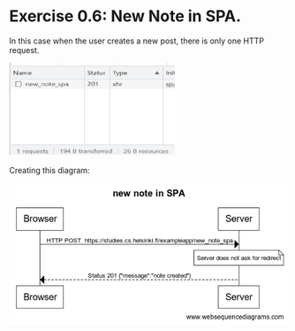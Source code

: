 # Exercise 0.6: New Note in SPA.
In this case when the user creates a new post, there is only one HTTP request.


<img src="./img/new_note_spa.png" width="300">

Creating this diagram: 

![](./img/newnote_spa_diagram.png)